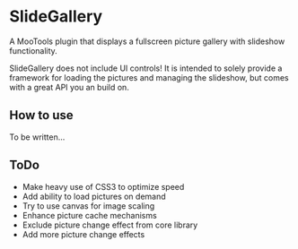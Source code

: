 SlideGallery
===========

A MooTools plugin that displays a fullscreen picture gallery with slideshow functionality.

SlideGallery does not include UI controls! It is intended to solely provide a framework for loading the pictures and managing the slideshow, but comes with a great API you an build on.

How to use
----------

To be written...

ToDo
----

* Make heavy use of CSS3 to optimize speed
* Add ability to load pictures on demand
* Try to use canvas for image scaling
* Enhance picture cache mechanisms
* Exclude picture change effect from core library
* Add more picture change effects